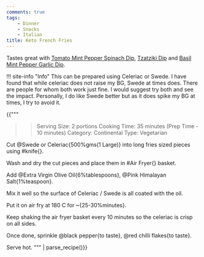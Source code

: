 ```yaml
---
comments: true
tags:
    - Dinner
    - Snacks
    - Italian
title: Keto French Fries
---
```


Tastes great with [Tomato Mint Pepper Spinach Dip](../Dips/recipe_007_mint_spinach_dip.md), [Tzatziki Dip](../Dips/recipe_009_tzatziki_dip.md) and [Basil Mint Pepper Garlic Dip](../Dips/recipe_012_basil_mint_dip.md).

!!! site-info "Info"
    This can be prepared using Celeriac or Swede. I have found that while celeriac does not raise my BG, Swede at times does. There are people for whom both work just fine. I would suggest try both and see the impact. Personally, I do like Swede better but as it does spike my BG at times, I try to avoid it.

{{"""
>> Serving Size: 2 portions
>> Cooking Time: 35 minutes (Prep Time - 10 minutes)
>> Category: Continental
>> Type: Vegetarian

Cut @Swede or Celeriac{500%gms(1 Large)} into long fries sized pieces using #knife{}.

Wash and dry the cut pieces and place them in #Air Fryer{} basket.

Add @Extra Virgin Olive Oil{6%tablespoons}, @Pink Himalayan Salt{1%teaspoon}.

Mix it well so the surface of Celeriac / Swede is all coated with the oil.

Put it on air fry at 180 C for ~{25-30%minutes}.

Keep shaking the air fryer basket every 10 minutes so the celeriac is crisp on all sides.

Once done, sprinkle @black pepper{to taste}, @red chilli flakes{to taste}.

Serve hot.
""" | parse_recipe()}}
